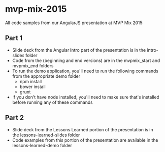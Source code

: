 # mvp-mix-2015
All code samples from our AngularJS presentation at MVP Mix 2015

## Part 1
- Slide deck from the Angular Intro part of the presentation is in the intro-slides folder
- Code from the (beginning and end versions) are in the mvpmix_start and mvpmix_end folders
- To run the demo application, you'll need to run the following commands from the appropriate demo folder
  - npm install
  - bower install
  - grunt
- If you don't have node installed, you'll need to make sure that's installed before running any of these commands

## Part 2
- Slide deck from the Lessons Learned portion of the presentation is in the lessons-learned-slides folder
- Code examples from this portion of the presentation are available in the lessons-learned-demo folder
